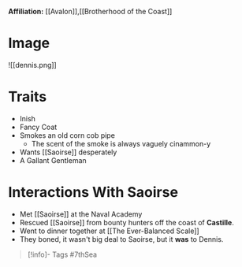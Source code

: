 **Affiliation:** [[Avalon]],[[Brotherhood of the Coast]]
# Image
![[dennis.png]]
# Traits
- Inish
- Fancy Coat
- Smokes an old corn cob pipe
	- The scent of the smoke is always vaguely cinammon-y
- Wants [[Saoirse]] desperately
- A Gallant Gentleman

# Interactions With Saoirse
- Met [[Saoirse]] at the Naval Academy
- Rescued [[Saoirse]] from bounty hunters off the coast of **Castille**.
- Went to dinner together at [[The Ever-Balanced Scale]]
- They boned, it wasn't big deal to Saoirse, but it **was** to Dennis.

> [!info]- Tags
> #7thSea 

